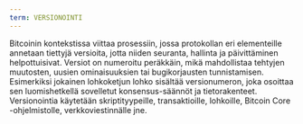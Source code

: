 ```yaml
---
term: VERSIONOINTI
---
```


Bitcoinin kontekstissa viittaa prosessiin, jossa protokollan eri elementeille annetaan tiettyjä versioita, jotta niiden seuranta, hallinta ja päivittäminen helpottuisivat. Versiot on numeroitu peräkkäin, mikä mahdollistaa tehtyjen muutosten, uusien ominaisuuksien tai bugikorjausten tunnistamisen. Esimerkiksi jokainen lohkoketjun lohko sisältää versionumeron, joka osoittaa sen luomishetkellä sovelletut konsensus-säännöt ja tietorakenteet. Versionointia käytetään skriptityypeille, transaktioille, lohkoille, Bitcoin Core -ohjelmistolle, verkkoviestinnälle jne.